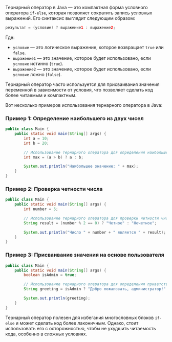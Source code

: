 Тернарный оператор в Java — это компактная форма условного оператора `if-else`, которая позволяет сократить запись условных выражений. Его синтаксис выглядит следующим образом:

```java
результат = (условие) ? выражение1 : выражение2;
```

Где:
- `условие` — это логическое выражение, которое возвращает `true` или `false`.
- `выражение1` — это значение, которое будет использовано, если `условие` истинно (`true`).
- `выражение2` — это значение, которое будет использовано, если `условие` ложно (`false`).

Тернарный оператор часто используется для присваивания значения переменной в зависимости от условия, что позволяет сделать код более читаемым и компактным.

Вот несколько примеров использования тернарного оператора в Java:

### Пример 1: Определение наибольшего из двух чисел

```java
public class Main {
    public static void main(String[] args) {
        int a = 10;
        int b = 20;

        // Использование тернарного оператора для определения наибольшего числа
        int max = (a > b) ? a : b;

        System.out.println("Наибольшее значение: " + max);
    }
}
```

### Пример 2: Проверка четности числа

```java
public class Main {
    public static void main(String[] args) {
        int number = 5;

        // Использование тернарного оператора для проверки четности числа
        String result = (number % 2 == 0) ? "Четное" : "Нечетное";

        System.out.println("Число " + number + " является " + result);
    }
}
```

### Пример 3: Присваивание значения на основе пользователя

```java
public class Main {
    public static void main(String[] args) {
        boolean isAdmin = true;

        // Использование тернарного оператора для определения приветствия в зависимости от типа пользователя
        String greeting = isAdmin ? "Добро пожаловать, администратор!" : "Добро пожаловать, пользователь!";

        System.out.println(greeting);
    }
}
```

Тернарный оператор полезен для избегания многословных блоков `if-else` и может сделать код более лаконичным. Однако, стоит использовать его с осторожностью, чтобы не ухудшить читаемость кода, особенно в сложных условиях.